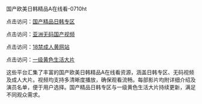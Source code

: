 国产欧美日韩精品A在线看-0710ht

点击访问：<a href="https://heiliaoll4qsx.pages.dev">国产精品日韩专区</a>

点击访问：<a href="https://heiliaoe8ajia.pages.dev">亚洲无码国产视频</a>

点击访问：<a href="https://heiliaozj3tjd.pages.dev">18禁成人黄网站</a>

点击访问：<a href="https://heiliaoga6s9v.pages.dev">一级黄色生活大片</a>

这些平台汇集了丰富的国产欧美日韩精品A在线看资源，涵盖日韩专区、无码视频及成人大片。视频均支持多清晰度播放，确保观看流畅。每部影片均附详细介绍及演员名单，便于用户选择。国产精品日韩专区与一级黄色生活大片持续更新，满足不同观众需求。

<span style="display:none;">[Canonical link]()</span>

